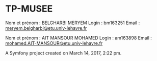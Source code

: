 TP-MUSEE
========

Nom et prénom : BELGHARBI MERYEM 
Login : bm163251 
Email : meryem.belgharbi@etu.univ-lehavre.fr


Nom et prénom : AIT MANSOUR MOHAMED
Login : am163898 
Email : mohamed.AIT-MANSOUR@etu.univ-lehavre.fr


A Symfony project created on March 14, 2017, 2:22 pm.
